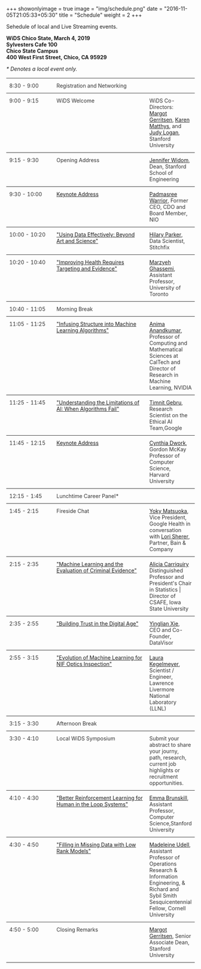 +++
showonlyimage = true
image = "img/schedule.png"
date = "2016-11-05T21:05:33+05:30"
title = "Schedule"
weight = 2
+++

Sehedule of local and Live Streaming events. 

**WiDS Chico State, March 4, 2019**  
**Sylvesters Cafe 100**  
**Chico State Campus**  
**400 West First Street, Chico, CA 95929**

<p>

_* Denotes a local event only._

<style type="text/css">
.tg {border-collapse:collapse;border-spacing:0}
.tg td{font-size:14px;padding:11px 8px;border-style:solid;border-width:0px;overflow:hidden;word-break:normal;border-top-width:1px;border-bottom-width:1px;border-color:#ccc;color:#333;}
.tg .tg-time{width:120px;border-color:inherit;text-align:left;vertical-align:top}
.tg .tg-item{width:250px;border-color:inherit;text-align:left;vertical-align:top}
.tg .tg-0pky{border-color:inherit;text-align:left;vertical-align:top}

</style>
<table class="tg">
  <tr>
    <td class="tg-time">8:30 - 9:00</th>
    <td class="tg-item">Registration and Networking</th>
    <td class="tg-0pky"></th>
  </tr>
  <tr>
    <td class="tg-time">9:00 - 9:15</td>
    <td class="tg-item">WiDS Welcome </td>
    <td class="tg-0pky">WiDS Co-Directors: <a href="https://www.widsconference.org/margot-gerritsen-2019.html">Margot Gerritsen</a>, <a href="https://www.linkedin.com/in/karen-matthys-1a45652/">Karen Matthys</a>, and <a href="https://www.linkedin.com/in/judylogan/">Judy Logan</a>, Stanford University</td>
  </tr>
  <tr>
    <td class="tg-time">9:15 - 9:30</td>
    <td class="tg-item">Opening Address</td>
    <td class="tg-0pky"><a href="https://www.widsconference.org/jennifer-widom1.html">Jennifer Widom</a>, Dean, Stanford School of Engineering<br></td>
  </tr>
  <tr>
    <td class="tg-time">9:30 - 10:00</td>
    <td class="tg-item"><a href="https://www.widsconference.org/padmasree-warrior.html#keynote">Keynote Address</a></td>
    <td class="tg-0pky"><a href="https://www.widsconference.org/padmasree-warrior.html">Padmasree Warrior</a>, Former CEO, CDO and Board Member, NIO</td>
  </tr>
  <tr>
    <td class="tg-time">10:00 - 10:20</td>
    <td class="tg-item"><a href="https://www.widsconference.org/hilary-parker.html#using%20data">"Using Data Effectively: Beyond</a> <a href="https://www.widsconference.org/hilary-parker.html#using%20data">Art and Science"</a></td>
    <td class="tg-0pky"><a href="https://www.widsconference.org/hilary-parker.html">Hilary Parker</a>, Data Scientist, Stitchfix</td>
  </tr>
  <tr>
    <td class="tg-time">10:20 - 10:40</td>
    <td class="tg-item"><a href="https://www.widsconference.org/marzyeh-ghassemi.html#improving">"Improving Health Requires Targeting and Evidence"</a></td>
    <td class="tg-0pky"><a href="https://www.widsconference.org/marzyeh-ghassemi.html">Marzyeh Ghassemi</a>, Assistant Professor, University of Toronto</td>
  </tr>
  <tr>
    <td class="tg-time">10:40 - 11:05</td>
    <td class="tg-item">Morning Break</td>
    <td class="tg-0pky"></td>
  </tr>
  <tr>
    <td class="tg-time">11:05 - 11:25</td>
    <td class="tg-item"><a href="https://www.widsconference.org/anima-anandkumar.html#infusing">"Infusing Structure into Machine Learning Algorithms"</a></td>
    <td class="tg-0pky"><a href="https://www.widsconference.org/anima-anandkumar.html">Anima Anandkumar</a>, Professor of Computing and Mathematical Sciences at CalTech and Director of Research in Machine Learning, NVIDIA<br></td>
  </tr>
  <tr>
    <td class="tg-time">11:25 - 11:45</td>
    <td class="tg-item"><a href="https://www.widsconference.org/timnit-gebru.html#understanding">"Understanding the Limitations of AI: When Algorithms Fail"</a></td>
    <td class="tg-0pky"><a href="https://www.widsconference.org/timnit-gebru.html">Timnit Gebru</a>, Research Scientist on the Ethical AI Team,Google</td>
  </tr>
  <tr>
    <td class="tg-time">11:45 - 12:15</td>
    <td class="tg-item"><a href="https://www.widsconference.org/cynthia-dwork.html#full%20circle">Keynote Address</a></td>
    <td class="tg-0pky"><a href="https://www.widsconference.org/cynthia-dwork.html">Cynthia Dwork</a>, Gordon McKay Professor of Computer Science, Harvard University</td>
  </tr>
  <tr>
    <td class="tg-time">12:15 - 1:45</td>
    <td class="tg-item">Lunchtime Career Panel* </td>
    <td class="tg-0pky"></td>
  </tr>
  <tr>
    <td class="tg-time">1:45 - 2:15</td>
    <td class="tg-item">Fireside Chat </td>
    <td class="tg-0pky"><a href="https://www.widsconference.org/yoky-matsuoka.html">Yoky Matsuoka</a>, Vice President, Google Health in conversation with <a href="https://www.widsconference.org/lori-sherer.html">Lori Sherer</a>, Partner, Bain &amp; Company</td>
  </tr>
    <tr>
    <td class="tg-time">2:15 - 2:35</td>
    <td class="tg-item"><a href="https://www.widsconference.org/alicia-carriquiry.html#machine">"Machine Learning and the Evaluation of Criminal Evidence"</a></td>
    <td class="tg-0pky"><a href="https://www.widsconference.org/alicia-carriquiry.html">Alicia Carriquiry </a> Distinguished Professor and President's Chair in Statistics | Director of CSAFE, Iowa State University</td>
  </tr>
  <tr>
    <td class="tg-time">2:35 - 2:55</td>
    <td class="tg-item"><a href="https://www.widsconference.org/yinglian-xie.html#building%20trust">"Building Trust in the Digital Age"</a></td>
    <td class="tg-0pky"><a href="https://www.widsconference.org/yinglian-xie.html">Yinglian Xie</a>, CEO and Co-Founder, DataVisor</td>
  </tr>
  <tr>
    <td class="tg-time">2:55 - 3:15</td>
    <td class="tg-0pky"><a href="https://www.widsconference.org/laura-kegelmeyer.html#evolution">"Evolution of Machine Learning for NIF Optics Inspection"</a></td>
    <td class="tg-0pky"><a href="https://www.widsconference.org/laura-kegelmeyer.html">Laura Kegelmeyer</a>, Scientist / Engineer, Lawrence Livermore National Laboratory (LLNL)</td>
  </tr>
  <tr>
    <td class="tg-time">3:15 - 3:30</td>
    <td class="tg-item">Afternoon Break</td>
    <td class="tg-0pky"></td>
  </tr>
  <tr>
    <td class="tg-time">3:30 - 4:10</td>
    <td class="tg-item">Local WiDS Symposium</td>
    <td class="tg-0pky">Submit your abstract to share your journy, path, research, current job highlights or recruitment opportunities. </td>
  </tr>
  <tr>
    <td class="tg-time">4:10 - 4:30</td>
    <td class="tg-item"><a href="https://www.widsconference.org/emma-brunskill.html#better">"Better Reinforcement Learning for Human in the Loop Systems"</a></td>
    <td class="tg-0pky"><a href="https://www.widsconference.org/emma-brunskill.html">Emma Brunskill</a>, Assistant Professor, Computer Science,Stanford University</td>
  </tr>
  <tr>
    <td class="tg-time">4:30 - 4:50</td>
    <td class="tg-item"><a href="https://www.widsconference.org/madeleine-udell.html#filling%20in">"Filling in Missing Data with Low Rank Models"</a></td>
    <td class="tg-0pky"><a href="https://www.widsconference.org/madeleine-udell.html">Madeleine Udell</a>, Assistant Professor of Operations Research &amp; Information Engineering, &amp; Richard and Sybil Smith Sesquicentennial Fellow, Cornell University</td>
  </tr>
  <tr>
    <td class="tg-time">4:50 - 5:00</td>
    <td class="tg-item">Closing Remarks</td>
    <td class="tg-0pky"><a href="https://www.widsconference.org/margot-gerritsen-2019.html">Margot Gerritsen</a>, Senior Associate Dean, Stanford University</td>
  </tr>
</table>